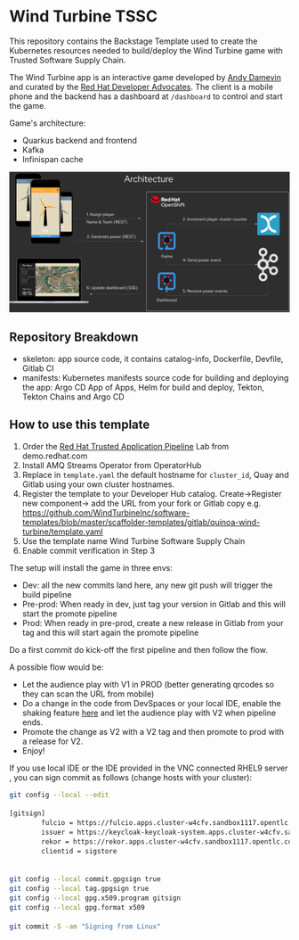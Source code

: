 # Wind Turbine TSSC

This repository contains the Backstage Template used to create the Kubernetes resources needed to build/deploy the Wind Turbine game with Trusted Software Supply Chain.

The Wind Turbine app is an interactive game developed by [Andy Damevin](https://github.com/ia3andy) and curated by the [Red Hat Developer Advocates](https://developers.redhat.com/devnation/developer-advocates).
The client is a mobile phone and the backend has a dashboard at `/dashboard` to control and start the game.

Game's architecture:

* Quarkus backend and frontend
* Kafka
* Infinispan cache

![Game Architecture](game.png)

## Repository Breakdown

* skeleton: app source code, it contains catalog-info, Dockerfile, Devfile, Gitlab CI  
* manifests: Kubernetes manifests source code for building and deploying the app: Argo CD App of Apps, Helm for build and deploy, Tekton, Tekton Chains and Argo CD

## How to use this template

1. Order the [Red Hat Trusted Application Pipeline](https://demo.redhat.com/catalog?search=RHTAP&item=babylon-catalog-prod%2Fenterprise.redhat-tap-demo.prod) Lab from demo.redhat.com
2. Install AMQ Streams Operator from OperatorHub
3. Replace in `template.yaml` the default hostname for `cluster_id`, Quay and Gitlab using your own cluster hostnames.
4. Register the template to your Developer Hub catalog. Create->Register new component-> add the URL from your fork or Gitlab copy e.g. https://github.com/WindTurbineInc/software-templates/blob/master/scaffolder-templates/gitlab/quinoa-wind-turbine/template.yaml
5. Use the template name Wind Turbine Software Supply Chain
6. Enable commit verification in Step 3

The setup will install the game in three envs:

* Dev: all the new commits land here, any new git push will trigger the build pipeline
* Pre-prod: When ready in dev, just tag your version in Gitlab and this will start the promote pipeline
* Prod: When ready in pre-prod, create a new release in Gitlab from your tag and this will start again the promote pipeline
  
Do a first commit do kick-off the first pipeline and then follow the flow.

A possible flow would be:

* Let the audience play with V1 in PROD (better generating qrcodes so they can scan the URL from mobile)
* Do a change in the code from DevSpaces or your local IDE, enable the shaking feature [here](https://github.com/WindTurbineInc/software-templates/blob/master/scaffolder-templates/gitlab/quinoa-wind-turbine/skeleton/src/main/webui/src/Config.js#L28) and let the audience play with V2 when pipeline ends.
* Promote the change as V2 with a V2 tag and then promote to prod with a release for V2.
* Enjoy!

If you use local IDE or the IDE provided in the VNC connected RHEL9 server , you can sign commit as follows (change hosts with your cluster):

```bash
git config --local --edit

[gitsign]
        fulcio = https://fulcio.apps.cluster-w4cfv.sandbox1117.opentlc.com
        issuer = https://keycloak-keycloak-system.apps.cluster-w4cfv.sandbox1117.opentlc.com/auth/realms/sigstore
        rekor = https://rekor.apps.cluster-w4cfv.sandbox1117.opentlc.com
        clientid = sigstore


git config --local commit.gpgsign true
git config --local tag.gpgsign true
git config --local gpg.x509.program gitsign
git config --local gpg.format x509

git commit -S -am "Signing from Linux"
```
